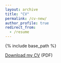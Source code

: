 ```yaml
---
layout: archive
title: "CV"
permalink: /cv-new/
author_profile: true
redirect_from:
  - /resume
---
```


{% include base_path %}


[Download my CV](http://filipinascimento.github.io/files/Filipi_CV_2018.pdf) (PDF)
